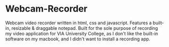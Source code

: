 # Webcam-Recorder
Webcam video recorder written in html, css and javascript.
Features a built-in, resizable & draggable notepad.
Built for the sole purpose of recording my video application for VIA University College, as I don't like the built-in software on my macbook, and I didn't want to install a recording app.
